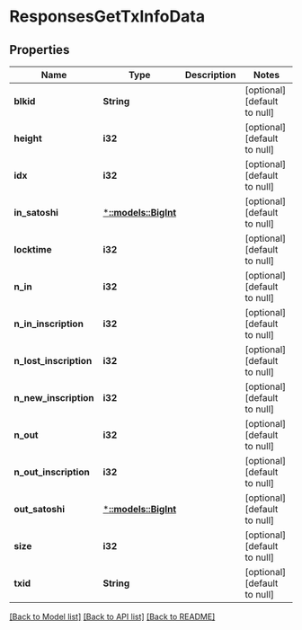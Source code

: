 # ResponsesGetTxInfoData

## Properties
Name | Type | Description | Notes
------------ | ------------- | ------------- | -------------
**blkid** | **String** |  | [optional] [default to null]
**height** | **i32** |  | [optional] [default to null]
**idx** | **i32** |  | [optional] [default to null]
**in_satoshi** | [***::models::BigInt**](big.Int.md) |  | [optional] [default to null]
**locktime** | **i32** |  | [optional] [default to null]
**n_in** | **i32** |  | [optional] [default to null]
**n_in_inscription** | **i32** |  | [optional] [default to null]
**n_lost_inscription** | **i32** |  | [optional] [default to null]
**n_new_inscription** | **i32** |  | [optional] [default to null]
**n_out** | **i32** |  | [optional] [default to null]
**n_out_inscription** | **i32** |  | [optional] [default to null]
**out_satoshi** | [***::models::BigInt**](big.Int.md) |  | [optional] [default to null]
**size** | **i32** |  | [optional] [default to null]
**txid** | **String** |  | [optional] [default to null]

[[Back to Model list]](../README.md#documentation-for-models) [[Back to API list]](../README.md#documentation-for-api-endpoints) [[Back to README]](../README.md)


